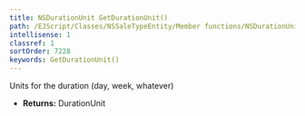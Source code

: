 ```yaml
---
title: NSDurationUnit GetDurationUnit()
path: /EJScript/Classes/NSSaleTypeEntity/Member functions/NSDurationUnit GetDurationUnit()
intellisense: 1
classref: 1
sortOrder: 7228
keywords: GetDurationUnit()
---
```



Units for the duration (day, week, whatever)



* **Returns:** DurationUnit


